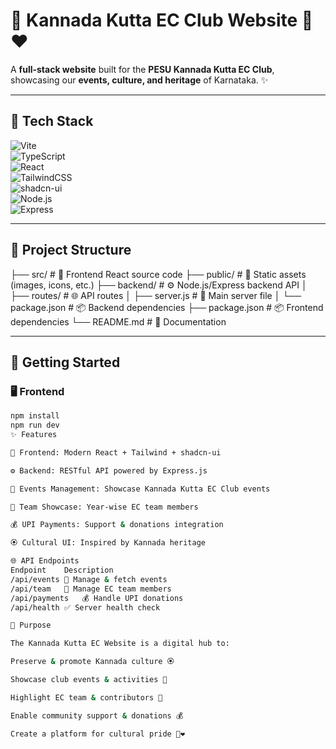 # 🎉 Kannada Kutta EC Club Website 💛❤️  

A **full-stack website** built for the **PESU Kannada Kutta EC Club**, showcasing our **events, culture, and heritage** of Karnataka. ✨  

---

## 📌 Tech Stack  

![Vite](https://img.shields.io/badge/Vite-646CFF?style=for-the-badge&logo=vite&logoColor=white)  
![TypeScript](https://img.shields.io/badge/TypeScript-3178C6?style=for-the-badge&logo=typescript&logoColor=white)  
![React](https://img.shields.io/badge/React-61DAFB?style=for-the-badge&logo=react&logoColor=black)  
![TailwindCSS](https://img.shields.io/badge/Tailwind_CSS-38B2AC?style=for-the-badge&logo=tailwind-css&logoColor=white)  
![shadcn-ui](https://img.shields.io/badge/shadcn--ui-black?style=for-the-badge)  
![Node.js](https://img.shields.io/badge/Node.js-339933?style=for-the-badge&logo=nodedotjs&logoColor=white)  
![Express](https://img.shields.io/badge/Express.js-000000?style=for-the-badge&logo=express&logoColor=white)  

---

## 📂 Project Structure  

├── src/ # 🎨 Frontend React source code
├── public/ # 📁 Static assets (images, icons, etc.)
├── backend/ # ⚙️ Node.js/Express backend API
│ ├── routes/ # 🌐 API routes
│ ├── server.js # 🚀 Main server file
│ └── package.json # 📦 Backend dependencies
├── package.json # 📦 Frontend dependencies
└── README.md # 📖 Documentation

---

## 🚀 Getting Started  

### 🖥️ Frontend  

```bash
npm install
npm run dev
✨ Features

🎨 Frontend: Modern React + Tailwind + shadcn-ui

⚙️ Backend: RESTful API powered by Express.js

📅 Events Management: Showcase Kannada Kutta EC Club events

👥 Team Showcase: Year-wise EC team members

💰 UPI Payments: Support & donations integration

🏵️ Cultural UI: Inspired by Kannada heritage

🌐 API Endpoints
Endpoint	Description
/api/events	📅 Manage & fetch events
/api/team	👥 Manage EC team members
/api/payments	💰 Handle UPI donations
/api/health	✅ Server health check

🎯 Purpose

The Kannada Kutta EC Website is a digital hub to:

Preserve & promote Kannada culture 🏵️

Showcase club events & activities 📅

Highlight EC team & contributors 👥

Enable community support & donations 💰

Create a platform for cultural pride 💛❤️
